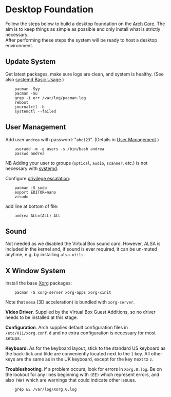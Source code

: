 Desktop Foundation
==================

Follow the steps below to build a desktop foundation on the [Arch Core][install].
The aim is to keep things as simple as possible and only install what is strictly
necessary.  
After performing these steps the system will be ready to host a desktop environment.


Update System
-------------
Get latest packages,  make sure logs are clean, and system is healthy.
(See also [systemd Basic Usage][sysdBasics].)

        pacman -Syy
        pacman -Su
        grep -i err /var/log/pacman.log
        reboot
        journalctl -b
        systemctl --failed

User Management
---------------
Add user `andrea` with password: "`abc123`".  (Details in [User Management][usrManagement].)

        useradd -m -g users -s /bin/bash andrea
        passwd andrea
     
NB Adding your user to groups (`optical`, `audio`, `scanner`, etc.) is not necessary with
[systemd][sysdAndGroups].

Configure [privilege escalation][sudo]:

        pacman -S sudo
        export EDITOR=nano
        visudo  

add line at bottom of file:

        andrea ALL=(ALL) ALL


Sound
-----
Not needed as we disabled the Virtual Box sound card.  However, ALSA is included in the 
kernel and, if sound is ever required, it can be un-muted anytime, e.g. by installing
`alsa-utils`.


X Window System
---------------
Install the base [Xorg][xorg] packages:

        pacman -S xorg-server xorg-apps xorg-xinit

Note that `mesa` (3D acceleration) is bundled with `xorg-server`.

**Video Driver**.
Supplied by the Virtual Box Guest Additions, so no driver needs to be installed at this
stage.  

**Configuration**.
Arch supplies default configuration files in `/etc/X11/xorg.conf.d` and no extra
configuration is necessary for most setups.

**Keyboard**.
As for the keyboard layout, stick to the standard US keyboard as the back-tick and tilde
are conveniently located next to the `1` key.  All other keys are the same as in the UK 
keyboard, except for the key next to `z`.

**Troubleshooting**.
If a problem occurs, look for errors in `Xorg.0.log`.  Be on the lookout for any lines 
beginning with `(EE)` which represent errors, and also `(WW)` which are warnings that 
could indicate other issues.

        grep EE /var/log/Xorg.0.log



[install]: installation.html
	   "Arch Core Installation" 

[usrManagement]: https://wiki.archlinux.org/index.php/Users_and_Groups#User_management
    "User Management"

[sysdAndGroups]: https://wiki.archlinux.org/index.php/Systemd#Supplementary_information
		 "systemd: Supplementary Information"

[sysdBasics]: https://wiki.archlinux.org/index.php/Systemd#Basic_systemctl_usage
	      "systemd Basic Usage"

[sudo]: http://wiki.archlinux.org/index.php/Sudo
	"sudo"

[xorg]: https://wiki.archlinux.org/index.php/Xorg
	"Xorg"
